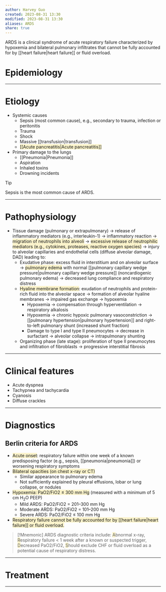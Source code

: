 ```yaml
---
author: Harvey Guo
created: 2023-08-31 13:30
modified: 2023-08-31 13:30
aliases: ARDS
share: true
---
```

ARDS is a clinical syndrome of acute respiratory failure characterized by hypoxemia and bilateral pulmonary infiltrates that cannot be fully accounted for by [[heart failure|heart failure]] or fluid overload.
# Epidemiology


---
# Etiology
- Systemic causes
	- Sepsis (most common cause), e.g., secondary to trauma, infection or peritonitis
	- Trauma
	- Shock
	- Massive [[transfusion|transfusion]] 
	- <span style="background:rgba(240, 200, 0, 0.2)">[[Acute pancreatitis|Acute pancreatitis]]</span>
- Primary damage to the lungs
	- [[Pneumonia|Pneumonia]]
	- Aspiration
	- Inhaled toxins
	- Drowning incidents

>[!tip] 
>Sepsis is the most common cause of ARDS.

---
# Pathophysiology
- Tissue damage (pulmonary or extrapulmonary) → release of inflammatory mediators (e.g., interleukin-1) → inflammatory reaction → <span style="background:rgba(240, 200, 0, 0.2)">migration of neutrophils into alveoli</span> → <span style="background:rgba(240, 200, 0, 0.2)">excessive release of neutrophilic mediators (e.g., cytokines, proteases, reactive oxygen species)</span> → injury to alveolar capillaries and endothelial cells (diffuse alveolar damage, DAD)  leading to:
	- Exudative phase: excess fluid in interstitium and on alveolar surface → <span style="background:rgba(240, 200, 0, 0.2)">pulmonary edema</span> with normal [[pulmonary capillary wedge pressure|pulmonary capillary wedge pressure]] (noncardiogenic pulmonary edema) → decreased lung compliance and respiratory distress 
	- <span style="background:rgba(240, 200, 0, 0.2)">Hyaline membrane formation</span>: exudation of neutrophils and protein-rich fluid into the alveolar space → formation of alveolar hyaline membranes → impaired gas exchange → hypoxemia 
		- Hypoxemia → compensation through hyperventilation → respiratory alkalosis
		- Hypoxemia → chronic hypoxic pulmonary vasoconstriction → [[pulmonary hypertension|pulmonary hypertension]] and right-to-left pulmonary shunt (increased shunt fraction) 
		- Damage to type I and type II pneumocytes → decrease in surfactant → alveolar collapse → intrapulmonary shunting
	- Organizing phase (late stage): proliferation of type II pneumocytes and infiltration of fibroblasts → progressive interstitial fibrosis

---
# Clinical features
- Acute dyspnea
- Tachypnea and tachycardia
- Cyanosis
- Diffuse crackles

---
# Diagnostics
## Berlin criteria for ARDS
- <span style="background:rgba(240, 200, 0, 0.2)">Acute onset</span>: respiratory failure within one week of a known predisposing factor (e.g., sepsis, [[pneumonia|pneumonia]]) or worsening respiratory symptoms
- <span style="background:rgba(240, 200, 0, 0.2)">Bilateral opacities (on chest x-ray or CT)</span>
	- Similar appearance to pulmonary edema
	- Not sufficiently explained by pleural effusions, lobar or lung collapse, or nodules
- <span style="background:rgba(240, 200, 0, 0.2)">Hypoxemia: PaO2/FiO2 ≤ 300 mm Hg</span> (measured with a minimum of 5 cm H<sub>2</sub>O PEEP)
	- Mild ARDS: PaO2/FiO2 = 201–300 mm Hg
	- Moderate ARDS: PaO2/FiO2 = 101–200 mm Hg
	- Severe ARDS: PaO2/FiO2 ≤ 100 mm Hg
- <span style="background:rgba(240, 200, 0, 0.2)">Respiratory failure cannot be fully accounted for by [[heart failure|heart failure]] or fluid overload.</span>

>[!Mnemonic] 
>ARDS diagnostic criteria include: <span style="background:rgba(240, 200, 0, 0.2)">A</span>bnormal x-ray, <span style="background:rgba(240, 200, 0, 0.2)">R</span>espiratory failure < 1 week after a known or suspected trigger, <span style="background:rgba(240, 200, 0, 0.2)">D</span>ecreased PaO2/FiO2, <span style="background:rgba(240, 200, 0, 0.2)">S</span>hould exclude CHF or fluid overload as a potential cause of respiratory distress.

---
# Treatment


---
